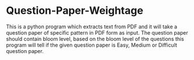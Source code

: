 # Question-Paper-Weightage
This is a python program which extracts text from PDF and it will take a question paper of specific pattern in PDF form  as input. The question paper should contain bloom level, based on the bloom level of the questions this program will tell if the given question paper is Easy, Medium or Difficult question paper.
